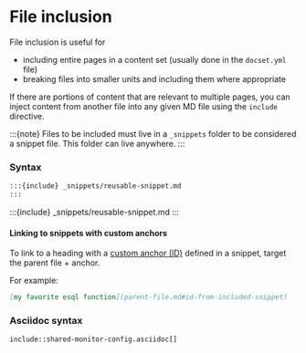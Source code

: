 # File inclusion

File inclusion is useful for
- including entire pages in a content set (usually done in the `docset.yml` file)
- breaking files into smaller units and including them where appropriate

If there are portions of content that are relevant to multiple pages, you can inject content from another file into any given MD file using the `include` directive.

:::{note}
Files to be included must live in a `_snippets` folder to be considered a snippet file. This folder can live anywhere. 
:::

### Syntax

```markdown
:::{include} _snippets/reusable-snippet.md
:::
```

:::{include} _snippets/reusable-snippet.md
:::

#### Linking to snippets with custom anchors

To link to a heading with a [custom anchor (ID)](./headings.md/#custom-anchor-links) defined in a snippet, target the parent file + anchor. 

For example:

```markdown
[my favorite esql function](parent-file.md#id-from-included-snippet)
```

### Asciidoc syntax

```asciidoc
include::shared-monitor-config.asciidoc[]
```
